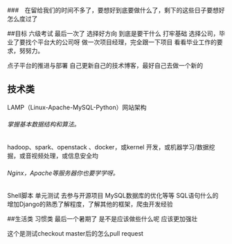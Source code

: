 ###　在留给我们的时间不多了，要想好到底要做什么了，剩下的这些日子要想好怎么度过了


##目标
六级考试 最后一次了 
选择好方向 到底是要干什么  打牢基础
选择公司，毕业了要找个平台大的公司呀
做一次项目经理，完全跟一下项目
看看毕业工作的要求，努努力。

点子平台的推进与部署
自己更新自己的技术博客，最好自己去做一个新的


## 技术类
LAMP（Linux-Apache-MySQL-Python）网站架构
###### 掌握基本数据结构和算法。
hadoop、spark、openstack 、docker，或kernel 开发，或机器学习/数据挖掘，或音视频处理，或信息安全均
###### Nginx，Apache等服务器你也要学学呀。
Shell脚本
单元测试
去参与开源项目
MySQL数据库的优化等等 SQL语句什么的
增加Django的熟悉了解程度，了解其他的框架，爬虫开发经验

##生活类 习惯类
最后一个暑期了 是不是应该做些什么呢
应该更加强壮



这个是测试checkout master后的怎么pull request

